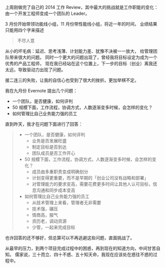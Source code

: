 

上周刚做完了自己的 2014 工作 Review，其中最大的挑战就是工作职能的变化：
由一个开发工程师变成一个团队的 Leader。

3 月份开始带领功能线小组，11 月份带性能线小组，将近一年的时间，
业绩结果只能用四个字来描述

> 不尽人意

<!-- more -->

从小的坏毛病：延迟、思考浅薄、计划能力差、犹豫不决被一一放大，
给管理团队带来很大的问题。
同时一个更大的问题出现了，曾经我将目标设定为成为一个优秀的产品工程师，
现在我已经站在这个位置上，下一步的目标（创业）离我还太远，导致驱动力出现了问题。

接二连三的失败，让我的自信心也受到了很大的挫折。更加举棋不定。

我在九月份 Evernote 提出几个问题：

- 一个团队，是否健康，如何评判
- 50 规模下面，工作流程，协调方式，人数逐渐变多时候，会怎样的变化？
- 如何管理比自己业务能力强的员工

直到昨天，我才在问题下面进行了回答：

> - 一个团队，是否健康，如何评判
>   - 业务是否发展旺盛
>   - 制定目标是否到达
>   - 团队成员是否工作开心
> - 50 规模下面，工作流程，协调方式，人数逐渐变多时候，会怎样的变化？
>   - 成员由多重职责变成明确划分
>   - 计划变得更重要，而不是早期的「创业公司没有战略和部署」
>   - 对管理能力的要求变高，需要花费更多时间让其他人认可目标，信息沟通和同步成本变高
> - 如何管理比自己业务能力强的员工
>   - 从技术管理上来看，管理者无非需要
>   - 技术强，碾压
>   - 情商高，服气
>   - 资历老，调动资源
>   - 少管，一起来完成目标

也许回答的还不够好，但总算可以不再逃避这些问题，直面挑战了。

从最早的压力，到两个项目完成过程中的困惑，再到现在的知道方向，中间甘苦自知。
儒家说，三十而立、四十不惑、五十知天命，我现在应该处在惑往不惑的过程中。

